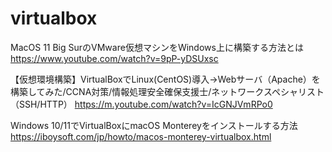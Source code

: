 # virtualbox
MacOS 11 Big SurのVMware仮想マシンをWindows上に構築する方法とは
https://www.youtube.com/watch?v=9pP-yDSUxsc

【仮想環境構築】VirtualBoxでLinux(CentOS)導入→Webサーバ（Apache）を構築してみた/CCNA対策/情報処理安全確保支援士/ネットワークスペシャリスト（SSH/HTTP）
https://m.youtube.com/watch?v=IcGNJVmRPo0

Windows 10/11でVirtualBoxにmacOS Montereyをインストールする方法
https://iboysoft.com/jp/howto/macos-monterey-virtualbox.html


